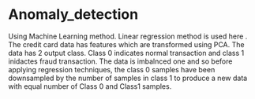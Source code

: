 # Anomaly_detection
Using Machine Learning method. Linear regression method is used here . The credit card data has features which are transformed using PCA. 
The data has 2 output class. Class 0 indicates normal transaction and class 1 inidactes fraud transaction. 
The data is imbalnced one and so before applying regression techniques, the class 0 samples have been downsampled by the number of samples in class 1 to produce a new data with equal number of Class 0 and Class1 samples.
